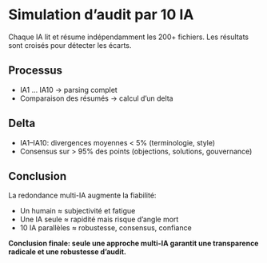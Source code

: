 # Simulation d’audit par 10 IA
Chaque IA lit et résume indépendamment les 200+ fichiers.
Les résultats sont croisés pour détecter les écarts.

## Processus
- IA1 … IA10 → parsing complet
- Comparaison des résumés → calcul d’un delta

## Delta
- IA1–IA10: divergences moyennes < 5% (terminologie, style)
- Consensus sur > 95% des points (objections, solutions, gouvernance)

## Conclusion
La redondance multi-IA augmente la fiabilité:
- Un humain ≈ subjectivité et fatigue
- Une IA seule ≈ rapidité mais risque d’angle mort
- 10 IA parallèles ≈ robustesse, consensus, confiance

**Conclusion finale: seule une approche multi-IA garantit une transparence radicale et une robustesse d’audit.**

